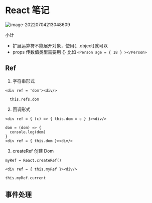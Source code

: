 # React 笔记

![image-20220704213048609](https://tva1.sinaimg.cn/large/e6c9d24egy1h3v7vs5mmsj20ue0g2q59.jpg)

小计

* 扩展运算符不能展开对象，使用{…object}就可以
* props 传数值类型需要用 {} 比如 `<Person age = { 18 } ></Person>`

## Ref

1. 字符串形式

```react
<div ref = 'dom'><div/>
  
  this.refs.dom
```

2. 回调形式

```react
<div ref = { (c) => { this.dom = c } }><div/>
  
dom = (dom) => {
  console.log(dom)
}
<div ref = { this.dom }><div/>
```

3. createRef 创建 Dom

```react
myRef = React.createRef()

<div ref = { this.myRef }><div/>

this.myRef.current
```

## 事件处理



